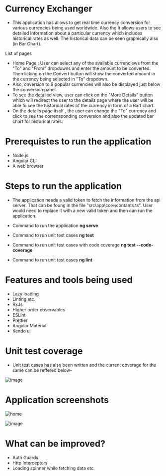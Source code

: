 # Currency Exchanger
- This application has allows to get real time currency conversion for various currencies being used worldwide. Also the It allows users to see detailed information about a particular currency which includes historical rates as well. The historical data can be seen graphically also (in Bar Chart).

List of pages 
  - Home Page : User can select any of the available currenciews from the "To" and "From" dropdowns and enter the amount to be converted. Then licking on the Convert button will show the converted amount in the currency being selected in "To" dropdown.
  - Also, onversion to 9 popular currencies will also be displayed just below the conversion panel.
  - To see the detailed view, user can click on the "More Details" button which will redirect the user to the details page where the user will be able to see the historical rates of the currency in form of a Bart chart.
  - On the details page itself , the user can change the "To" currency and click to see the corrensponding conversion and also the updated bar chart for historical rates. 

# Prerequistes to run the application

- Node.js
- Angular CLI
- A web browser

# Steps to run the application
- The application needs a valid token to fetch the information from the api server.  That can be foung in the file "src\app\core\contants.ts". User would need to replace it with a new valid token and then can run the application.

- Command to run the application
  **ng serve**
- Command to run unit test cases
  **ng test**
- Command to run unit test cases with code coverage
  **ng test --code-coverage**
- Command to run unit test cases
  **ng lint**  

# Features and tools being used
- Lazy loading
- Linting etc.
- RxJs
- Higher order observables
- ESLint
- Prettier
- Angular Material
- Kendo ui


# Unit test coverage
- Unit test cases has also been written and the current coverage for the same can be reffered below-

![image](https://user-images.githubusercontent.com/108716795/196702954-967e6739-f03d-40ea-beae-89eb6de4cccd.png)

# Application screenshots
![home](https://user-images.githubusercontent.com/108716795/196707451-b3bfb028-70de-43cb-b187-0227eb25ab3a.png)

![image](https://user-images.githubusercontent.com/108716795/196707384-e9c7a841-98b3-42b9-8b8c-7792f26d4ecb.png)

# What can be improved?
- Auth Guards
- Http Interceptors
- Loading spinner while fetching data etc.


